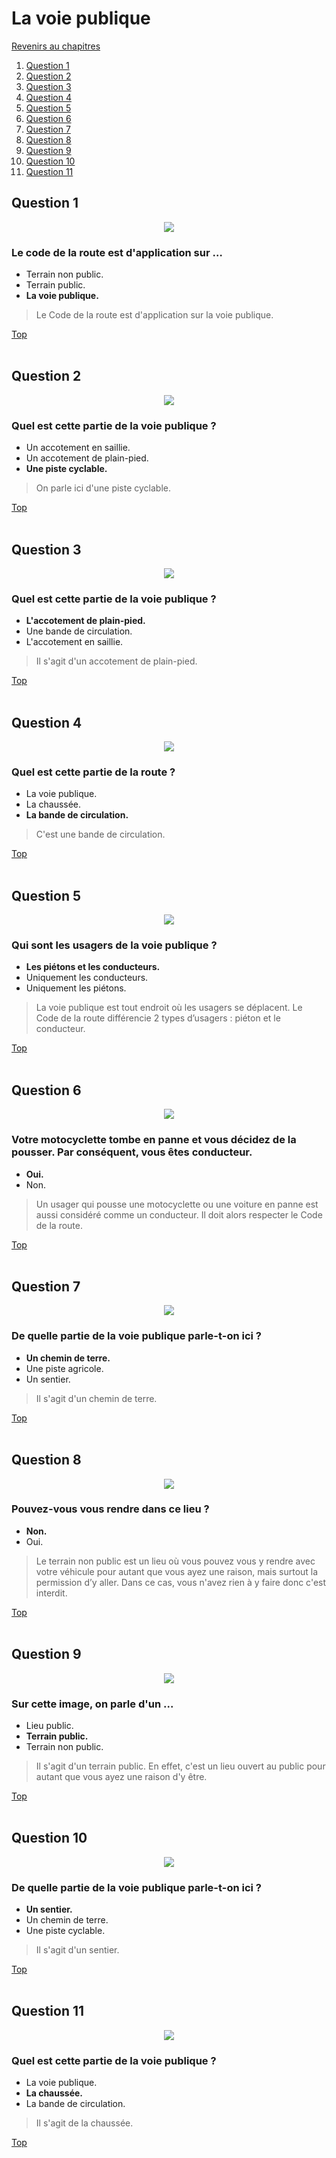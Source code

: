 # La voie publique

[Revenirs au chapitres](../../README.md)

1. [Question 1](#question-1)
2. [Question 2](#question-2)
3. [Question 3](#question-3)
4. [Question 4](#question-4)
5. [Question 5](#question-5)
6. [Question 6](#question-6)
7. [Question 7](#question-7)
8. [Question 8](#question-8)
9. [Question 9](#question-9)
10. [Question 10](#question-10)
11. [Question 11](#question-11)

## Question 1

<center><img src="https://storage.googleapis.com/le-permis-belge-cdn/questionnaires/debe356f-13a9-4725-94e9-de3921962a3b/afb566f7-146e-45d2-8a1d-3e7db0d1391f/question.jpg" style="margin: auto auto; max-height: 400px;"></center>

### Le code de la route est d'application sur …

- Terrain non public.
- Terrain public.
- **La voie publique.**

> Le Code de la route est d'application sur la voie publique.

[Top](01%20-%20La%20voie%20publique.md)<br /><br />

## Question 2

<center><img src="https://storage.googleapis.com/le-permis-belge-cdn/questionnaires/debe356f-13a9-4725-94e9-de3921962a3b/68b6d852-5c55-40e9-af9d-45681cb95f4a/question.jpg" style="margin: auto auto; max-height: 400px;"></center>

### Quel est cette partie de la voie publique ?

- Un accotement en saillie.
- Un accotement de plain-pied.
- **Une piste cyclable.**

> On parle ici d'une piste cyclable.

[Top](01%20-%20La%20voie%20publique.md)<br /><br />

## Question 3

<center><img src="https://storage.googleapis.com/le-permis-belge-cdn/questionnaires/debe356f-13a9-4725-94e9-de3921962a3b/11416473-0f2e-4d31-b202-80fe56ce4891/question.jpg" style="margin: auto auto; max-height: 400px;"></center>

### Quel est cette partie de la voie publique ?

- **L'accotement de plain-pied.**
- Une bande de circulation.
- L'accotement en saillie.

> Il s'agit d'un accotement de plain-pied.

[Top](01%20-%20La%20voie%20publique.md)<br /><br />

## Question 4

<center><img src="https://storage.googleapis.com/le-permis-belge-cdn/questionnaires/debe356f-13a9-4725-94e9-de3921962a3b/effb870e-9782-43cb-9124-3415fa6847ad/question.jpg" style="margin: auto auto; max-height: 400px;"></center>

### Quel est cette partie de la route ?

- La voie publique.
- La chaussée.
- **La bande de circulation.**

> C'est une bande de circulation.

[Top](01%20-%20La%20voie%20publique.md)<br /><br />

## Question 5

<center><img src="https://storage.googleapis.com/le-permis-belge-cdn/questionnaires/debe356f-13a9-4725-94e9-de3921962a3b/84939b21-fff0-4f2a-afaa-0649241029f5/question.jpg" style="margin: auto auto; max-height: 400px;"></center>

### Qui sont les usagers de la voie publique ?

- **Les piétons et les conducteurs.**
- Uniquement les conducteurs.
- Uniquement les piétons.

> La voie publique est tout endroit où les usagers se déplacent. Le Code de la route différencie 2 types d’usagers : piéton et le conducteur.

[Top](01%20-%20La%20voie%20publique.md)<br /><br />

## Question 6

<center><img src="https://storage.googleapis.com/le-permis-belge-cdn/questionnaires/debe356f-13a9-4725-94e9-de3921962a3b/8a36765f-b8d3-4424-9022-ab3f1735dbac/question.jpg" style="margin: auto auto; max-height: 400px;"></center>

### Votre motocyclette tombe en panne et vous décidez de la pousser. Par conséquent, vous êtes conducteur.

- **Oui.**
- Non.

> Un usager qui pousse une motocyclette ou une voiture en panne est aussi considéré comme un conducteur. Il doit alors respecter le Code de la route.

[Top](01%20-%20La%20voie%20publique.md)<br /><br />

## Question 7

<center><img src="https://storage.googleapis.com/le-permis-belge-cdn/questionnaires/debe356f-13a9-4725-94e9-de3921962a3b/5f409296-b7ba-4491-b9d5-36b8016f809c/question.jpg" style="margin: auto auto; max-height: 400px;"></center>

### De quelle partie de la voie publique parle-t-on ici ?

- **Un chemin de terre.**
- Une piste agricole.
- Un sentier.

> Il s'agit d'un chemin de terre.

[Top](01%20-%20La%20voie%20publique.md)<br /><br />

## Question 8

<center><img src="https://storage.googleapis.com/le-permis-belge-cdn/questionnaires/debe356f-13a9-4725-94e9-de3921962a3b/95bb2767-a9bc-4319-a89f-9120b79c9235/question.jpg" style="margin: auto auto; max-height: 400px;"></center>

### Pouvez-vous vous rendre dans ce lieu ?

- **Non.**
- Oui.

> Le terrain non public est un lieu où vous pouvez vous y rendre avec votre véhicule pour autant que vous ayez une raison, mais surtout la permission d’y aller. Dans ce cas, vous n'avez rien à y faire donc c'est interdit.

[Top](01%20-%20La%20voie%20publique.md)<br /><br />

## Question 9

<center><img src="https://storage.googleapis.com/le-permis-belge-cdn/questionnaires/debe356f-13a9-4725-94e9-de3921962a3b/2c9deedf-55f2-4f8a-858b-af335d0ecaa8/question.jpg" style="margin: auto auto; max-height: 400px;"></center>

### Sur cette image, on parle d'un ...

- Lieu public.
- **Terrain public.**
- Terrain non public.

> Il s'agit d'un terrain public. En effet, c'est un lieu ouvert au public pour autant que vous ayez une raison d'y être.

[Top](01%20-%20La%20voie%20publique.md)<br /><br />

## Question 10

<center><img src="https://storage.googleapis.com/le-permis-belge-cdn/questionnaires/debe356f-13a9-4725-94e9-de3921962a3b/7086e5f9-62a5-46e3-9518-2a75e4d59360/question.jpg" style="margin: auto auto; max-height: 400px;"></center>

### De quelle partie de la voie publique parle-t-on ici ?

- **Un sentier.**
- Un chemin de terre.
- Une piste cyclable.

> Il s'agit d'un sentier.

[Top](01%20-%20La%20voie%20publique.md)<br /><br />

## Question 11

<center><img src="https://storage.googleapis.com/le-permis-belge-cdn/questionnaires/debe356f-13a9-4725-94e9-de3921962a3b/bc7dc0d3-37e1-4636-8cfe-9615f14b9a91/question.jpg" style="margin: auto auto; max-height: 400px;"></center>

### Quel est cette partie de la voie publique ?

- La voie publique.
- **La chaussée.**
- La bande de circulation.

> Il s'agit de la chaussée.

[Top](01%20-%20La%20voie%20publique.md)<br /><br />